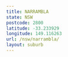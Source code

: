 ```yaml
---
title: NARRAMBLA
state: NSW
postcode: 2800
latitude: -33.233929
longitude: 149.116263
url: /nsw/narrambla/
layout: suburb
---
```

